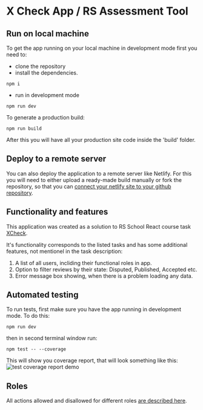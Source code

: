 # X Check App / RS Assessment Tool

## Run on local machine

To get the app running on your local machine in development mode first you need to:

- clone the repository
- install the dependencies.

```
npm i
```

- run in development mode

```
npm run dev
```

To generate a production build:

```
npm run build
```

After this you will have all your production site code inside the 'build' folder.

## Deploy to a remote server

You can also deploy the application to a remote server like Netlify.
For this you will need to either upload a ready-made build manually or fork the repository, so that you can [connect your netlify site to your github repository](<[Netlify](https://www.netlify.com/blog/2016/07/22/deploy-react-apps-in-less-than-30-seconds/)>).

## Functionality and features

This application was created as a solution to RS School React course task [XCheck](https://github.com/rolling-scopes-school/tasks/blob/master/tasks/xcheck/xcheck.md).

It's functionality corresponds to the listed tasks and has some additional features, not mentionel in the task description:

1. A list of all users, incliding their functional roles in app.
2. Option to filter reviews by their state: Disputed, Published, Accepted etc.
3. Error message box showing, when there is a problem loading any data.

## Automated testing

To run tests, first make sure you have the app running in development mode. To do this:

```
npm run dev
```

then in second terminal window run:

```
npm test -- --coverage
```

This will show you coverage report, that will look something like this:
![test coverage report demo](https://i.imgur.com/5bFhnTS.png 'test coverage report demo')

## Roles

All actions allowed and disallowed for different roles [are described here](https://docs.google.com/spreadsheets/d/1Uke8tvGoI-RN2K_Zv8Ji3oZMaPVTSco1SWWc0Uad92M/edit?usp=sharing).
